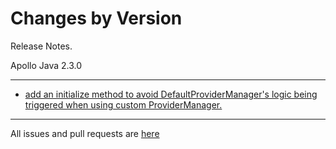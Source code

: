 Changes by Version
==================
Release Notes.

Apollo Java 2.3.0

------------------
* [add an initialize method to avoid DefaultProviderManager's logic being triggered when using custom ProviderManager.](https://github.com/apolloconfig/apollo-java/pull/50)

------------------
All issues and pull requests are [here](https:z//github.com/apolloconfig/apollo-java/milestone/3?closed=1)